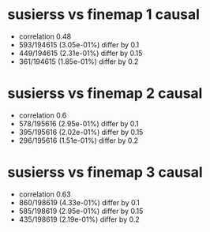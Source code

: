 # susierss vs finemap  1 causal

- correlation 0.48
- 593/194615 (3.05e-01%) differ by 0.1
- 449/194615 (2.31e-01%) differ by 0.15
- 361/194615 (1.85e-01%) differ by 0.2


# susierss vs finemap  2 causal

- correlation 0.6
- 578/195616 (2.95e-01%) differ by 0.1
- 395/195616 (2.02e-01%) differ by 0.15
- 296/195616 (1.51e-01%) differ by 0.2


# susierss vs finemap  3 causal

- correlation 0.63
- 860/198619 (4.33e-01%) differ by 0.1
- 585/198619 (2.95e-01%) differ by 0.15
- 435/198619 (2.19e-01%) differ by 0.2


